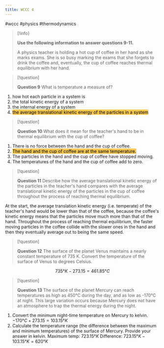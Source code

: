 ```yaml
---
title: WCCC 4
---
```

#wccc #physics #thermodynamics 

> [!info]
> 
> **Use the following information to answer questions 9-11.**
> 
> A physics teacher is holding a hot cup of coffee in her hand as she marks exams. She is so busy marking the exams that she forgets to drink the coffee and, eventually, the cup of coffee reaches thermal equilibrium with her hand.

> [!question]
> 
> **Question 9**
> What is temperature a measure of?

1.  ﻿﻿﻿how hot each particle in a system is
2.  ﻿﻿﻿the total kinetic energy of a system
3.  ﻿﻿﻿the internal energy of a system
4.  <mark style="background: #F9C74F;">﻿﻿﻿the average translational kinetic energy of the particles in a system</mark>

> [!question]
> 
> **Question 10**
> What does it mean for the teacher's hand to be in thermal equilibrium with the cup of coffee?

1.  ﻿﻿﻿There is no force between the hand and the cup of coffee.
2.  <mark style="background: #F9C74F;">﻿﻿﻿The hand and the cup of coffee are at the same temperature.</mark>
3.  ﻿﻿﻿The particles in the hand and the cup of coffee have stopped moving.
4.  ﻿﻿﻿The temperatures of the hand and the cup of coffee add to zero.

> [!question]
> 
> **Question 11**
> Describe how the average translational kinetic energy of the particles in the teacher's hand compares with the average translational kinetic energy of the particles in the cup of coffee throughout the process of reaching thermal equilibrium.

At the start, the average translation kinetic energy (i.e. temperate) of the teacher's hand would be lower than that of the coffee, because the coffee's kinetic energy means that the particles move much more than that of the hand. Throughout the process of reaching thermal equilibrium, the faster moving particles in the coffee collide with the slower ones in the hand and then they eventually average out to being the same speed.

> [!question]
> 
> **Question 12**
> The surface of the planet Venus maintains a nearly constant temperature of 735 K. Convert the temperature of the surface of Venus to degrees Celsius.

$$735° K - 273.15 = 461.85° C $$

> [!question]
> 
> **Question 13**
> The surface of the planet Mercury can reach temperatures as high as 450°C during the day, and as low as -170°C at night. This large variation occurs because Mercury does not have an atmosphere to trap the thermal energy during the night.

1.  Convert the minimum night-time temperature on Mercury to kelvin.
     $-170°C + 273.15 = 103.15°K$
2. ﻿﻿﻿Calculate the temperature range (the difference between the maximum and minimum temperatures) of the surface of Mercury. Provide your answer in kelvin.
      Maximum temp: $723.15°K$
      Difference: $723.15°K - 103.15°K = 620°K$